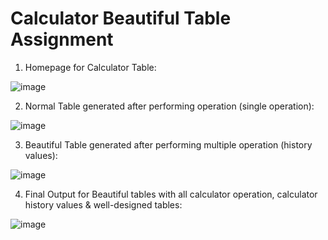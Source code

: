 # Calculator Beautiful Table Assignment 

1) Homepage for Calculator Table:

![image](https://user-images.githubusercontent.com/90420151/146112093-00a6f949-2822-45da-bb37-032757b1c225.png)

2) Normal Table generated after performing operation (single operation):

![image](https://user-images.githubusercontent.com/90420151/146129353-c7ae88f1-b06b-470b-8405-fe4e7de12a6d.png)

3) Beautiful Table generated after performing multiple operation (history values):

![image](https://user-images.githubusercontent.com/90420151/146128785-5c8ca91e-2d5c-483f-a417-9c2d3385dbed.png)

4) Final Output for Beautiful tables with all calculator operation, calculator history values & well-designed tables:

![image](https://user-images.githubusercontent.com/90420151/146259333-e8cba98a-1c79-438f-9724-7fbfb8e7dd00.png)



